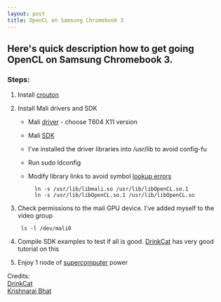 ```yaml
---
layout: post
title: OpenCL on Samsung Chromebook 3
---
```


Here's quick description how to get going OpenCL on Samsung Chromebook 3.
-----

### Steps:

1. Install [crouton](https://github.com/dnschneid/crouton)

2. Install Mali drivers and SDK
    * Mali [driver](http://malideveloper.arm.com/develop-for-mali/drivers/mali-t6xx-gpu-user-space-drivers/http://malideveloper.arm.com/develop-for-mali/drivers/mali-t6xx-gpu-user-space-drivers/) - choose T604 X11 version 
    * Mali [SDK](http://malideveloper.arm.com/develop-for-mali/sdk/mali-opencl-sdk/)
    * I've installed the driver libraries into /usr/lib to avoid config-fu
    * Run sudo ldconfig
    * Modify library links to avoid symbol [lookup errors](http://krblogs.com/post/65347946766/mali-drivers-on-chromebook)

            ln -s /usr/lib/libmali.so /usr/lib/libOpenCL.so.1  
            ln -s /usr/lib/libOpenCL.so.1 /usr/lib/libOpenCL.so

3. Check permissions to the mali GPU device. I've added myself to the video group  

        ls -l /dev/mali0

4. Compile SDK examples to test if all is good.  [DrinkCat](http://drinkcat.blogspot.com/2013/11/opencl-on-samsung-chromebook-arm-under.html)
 has very good tutorial on this

5. Enjoy 1 node of [supercomputer](http://www.xbitlabs.com/news/other/display/20121119221057_Barcelona_Supercomputing_Center_Selects_Samsung_Exynos_Processor_for_Supercomputer.html) power

Credits:  
[DrinkCat](http://drinkcat.blogspot.com/2013/11/opencl-on-samsung-chromebook-arm-under.html)  
[Krishnaraj Bhat](http://krblogs.com/post/65347946766/mali-drivers-on-chromebook)
